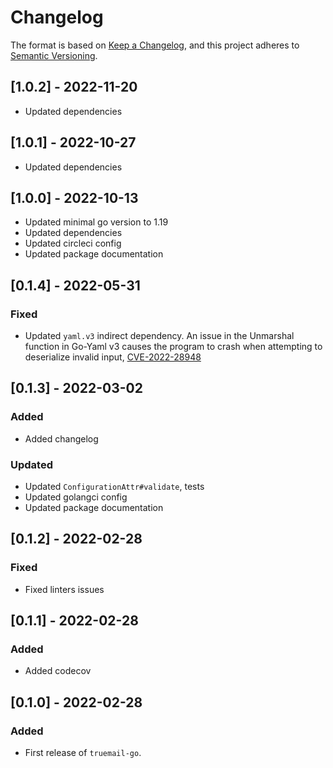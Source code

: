 # Changelog

The format is based on [Keep a Changelog](https://keepachangelog.com/en/1.0.0/), and this project adheres to [Semantic Versioning](https://semver.org/spec/v2.0.0.html).

## [1.0.2] - 2022-11-20

- Updated dependencies

## [1.0.1] - 2022-10-27

- Updated dependencies

## [1.0.0] - 2022-10-13

- Updated minimal go version to 1.19
- Updated dependencies
- Updated circleci config
- Updated package documentation

## [0.1.4] - 2022-05-31

### Fixed

- Updated `yaml.v3` indirect dependency. An issue in the Unmarshal function in Go-Yaml v3 causes the program to crash when attempting to deserialize invalid input, [CVE-2022-28948](https://cve.mitre.org/cgi-bin/cvename.cgi?name=CVE-2022-28948)

## [0.1.3] - 2022-03-02

### Added

- Added changelog

### Updated

- Updated `ConfigurationAttr#validate`, tests
- Updated golangci config
- Updated package documentation

## [0.1.2] - 2022-02-28

### Fixed

- Fixed linters issues

## [0.1.1] - 2022-02-28

### Added

- Added codecov

## [0.1.0] - 2022-02-28

### Added

- First release of `truemail-go`.
